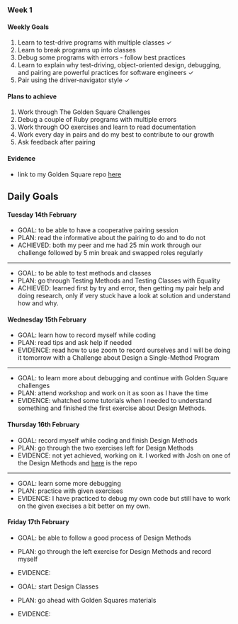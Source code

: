 ### Week 1

#### Weekly Goals

1. Learn to test-drive programs with multiple classes ✓
2. Learn to break programs up into classes
3. Debug some programs with errors - follow best practices 
3. Learn to explain why test-driving, object-oriented design, debugging, and pairing are powerful practices for software engineers ✓
4. Pair using the driver-navigator style ✓

#### Plans to achieve
1. Work through The Golden Square Challenges 
2. Debug a couple of Ruby programs with multiple errors
3. Work through OO exercises and learn to read documentation
4. Work every day in pairs and do my best to contribute to our growth
5. Ask feedback after pairing

#### Evidence
- link to my Golden Square repo [here](https://github.com/ValeSer/golden-square)

## Daily Goals

#### Tuesday 14th February
- GOAL: to be able to have a cooperative pairing session
- PLAN: read the informative about the pairing to do and to do not
- ACHIEVED: both my peer and me had 25 min work through our challenge followed by 5 min break and swapped roles regularly
-----
- GOAL: to be able to test methods and classes
- PLAN: go through Testing Methods and Testing Classes with Equality
- ACHIEVED: learned first by try and error, then getting my pair help and doing research, only if very stuck have a look at solution and understand how and why. 

#### Wednesday 15th February
- GOAL: learn how to record myself while coding 
- PLAN: read tips and ask help if needed
- EVIDENCE: read how to use zoom to record ourselves and I will be doing it tomorrow with a Challenge about Design a Single-Method Program

-----
- GOAL: to learn more about debugging and continue with Golden Square challenges
- PLAN: attend workshop and work on it as soon as I have the time
- EVIDENCE: whatched some tutorials when I needed to understand something and finished the first exercise about Design Methods. 

#### Thursday 16th February
- GOAL: record myself while coding and finish Design Methods 
- PLAN: go through the two exercises left for Design Methods
- EVIDENCE: not yet achieved, working on it. I worked with Josh on one of the Design Methods and [here](https://github.com/ValeSer/Golden_square_with_Josh) is the repo 

-----
- GOAL: learn some more debugging
- PLAN: practice with given exercises
- EVIDENCE: I have practiced to debug my own code but still have to work on the given execises a bit better on my own.

#### Friday 17th February
- GOAL: be able to follow a good process of Design Methods 
- PLAN: go through the left exercise for Design Methods and record myself
- EVIDENCE: 

- GOAL: start Design Classes 
- PLAN: go ahead with Golden Squares materials
- EVIDENCE: 